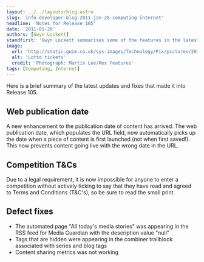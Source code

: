 ```yaml
---
layout: ../../layouts/blog.astro
slug: 'info-developer-blog-2011-jan-28-computing-internet'
headline: 'Notes for Release 105'
date: '2011-01-28'
authors: [Gwyn Lockett]
standfirst: 'Gwyn Lockett summarises some of the features in the latest release of our content management and delivery system'
image:
  url: 'http://static.guim.co.uk/sys-images/Technology/Pix/pictures/2011/1/28/1296214404570/Lotto-tickets-007.jpg'
  alt: 'Lotto tickets'
  credit: 'Photograph: Martin Lee/Rex Features'
tags: [Computing, Internet]
---
```


Here is a brief summary of the latest updates and fixes that made it into Release 105.

Web publication date
--------------------

A new enhancement to the publication date of content has arrived. The web publication date, which populates the URL field, now automatically picks up the date when a piece of content is first launched (not when first saved!). This now prevents content going live with the wrong date in the URL.

Competition T&Cs
----------------

Due to a legal requirement, it is now impossible for anyone to enter a competition without actively ticking to say that they have read and agreed to Terms and Conditions (T&C's), so be sure to read the small print.

Defect fixes
------------

*   The automated page "All today's media stories" was appearing in the RSS feed for Media Guardian with the description value "null"
*   Tags that are hidden were appearing in the combiner trailblock associated with series and blog tags
*   Content sharing metrics was not working
